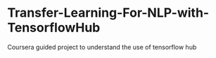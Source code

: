 # Transfer-Learning-For-NLP-with-TensorflowHub
Coursera guided project to understand the use of tensorflow hub
